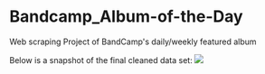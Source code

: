 # Bandcamp_Album-of-the-Day
Web scraping Project of BandCamp's daily/weekly featured album


Below is a snapshot of the final cleaned data set:
![](/Users/joel/Desktop/Bandcamp_Album-of-the-Day/Dataset.png)
